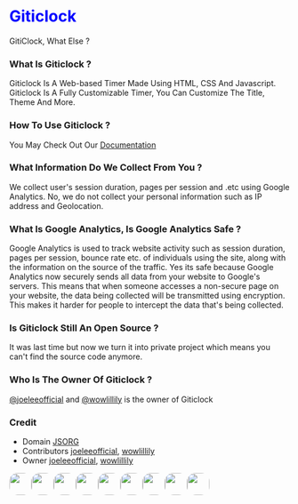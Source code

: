 <h1 style="color:blue">Giticlock</h1>

GitiClock, What Else ?

### What Is Giticlock ?
Giticlock Is A Web-based Timer Made Using HTML, CSS And Javascript. Giticlock Is A Fully Customizable Timer, You Can Customize The Title, Theme And More.

### How To Use Giticlock ? 
You May Check Out Our [Documentation](https://timer.js.org/docs)

### What Information Do We Collect From You ?
We collect user's session duration, pages per session and .etc using Google Analytics. No, we do not collect your personal information such as IP address and Geolocation.

### What Is Google Analytics, Is Google Analytics Safe ?
Google Analytics is used to track website activity such as session duration, pages per session, bounce rate etc. of individuals using the site, along with the information on the source of the traffic. Yes its safe because Google Analytics now securely sends all data from your website to Google's servers. This means that when someone accesses a non-secure page on your website, the data being collected will be transmitted using encryption. This makes it harder for people to intercept the data that's being collected.

### Is Giticlock Still An Open Source ?
It was last time but now we turn it into private project which means you can't find the source code anymore.


### Who Is The Owner Of Giticlock ?
[@joeleeofficial](mailto:tojoeleeofficial@gmail.com) and [@wowlillily](https://github.com/wowlillily) is the owner of Giticlock

### Credit

- Domain [JSORG](https://github.com/js-org)
- Contributors [joeleeofficial](https://github.com/joeleeofficial), [wowlillily](https://github.com/wowlillily)
- Owner [joeleeofficial](https://github.com/joeleeofficial), [wowlillily](https://github.com/wowlillily)


<div><img src="https://timer.js.org/gallery/giticlock.png" height="40px" width="40px" style="border-radius:15px"><img src="https://timer.js.org/gallery/giticlock.png" height="40px" width="40px" style="border-radius:15px"><img src="https://timer.js.org/gallery/giticlock.png" height="40px" width="40px" style="border-radius:15px"><img src="https://timer.js.org/gallery/giticlock.png" height="40px" width="40px" style="border-radius:15px"><img src="https://timer.js.org/gallery/giticlock.png" height="40px" width="40px" style="border-radius:15px"><img src="https://timer.js.org/gallery/giticlock.png" height="40px" width="40px" style="border-radius:15px"><img src="https://timer.js.org/gallery/giticlock.png" height="40px" width="40px" style="border-radius:15px"><img src="https://timer.js.org/gallery/giticlock.png" height="40px" width="40px" style="border-radius:15px"><img src="https://timer.js.org/gallery/giticlock.png" height="40px" width="40px" style="border-radius:15px">
</div>
